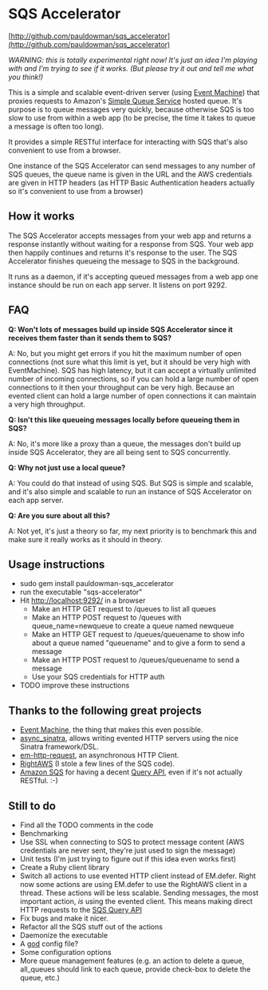 SQS Accelerator
===============

[http://github.com/pauldowman/sqs_accelerator](http://github.com/pauldowman/sqs_accelerator)

_WARNING: this is totally experimental right now! It's just an idea I'm playing with and I'm trying to see if it works. (But please try it out and tell me what you think!)_

This is a simple and scalable event-driven server (using [Event Machine](http://eventmachine.rubyforge.org)) that proxies requests to Amazon's [Simple Queue Service](http://aws.amazon.com/sqs/) hosted queue. It's purpose is to queue messages very quickly, because otherwise SQS is too slow to use from within a web app (to be precise, the time it takes to queue a message is often too long).

It provides a simple RESTful interface for interacting with SQS that's also convenient to use from a browser.

One instance of the SQS Accelerator can send messages to any number of SQS queues, the queue name is given in the URL and the AWS credentials are given in HTTP headers (as HTTP Basic Authentication headers actually so it's convenient to use from a browser)


How it works
------------

The SQS Accelerator accepts messages from your web app and returns a response instantly without waiting for a response from SQS. Your web app then happily continues and returns it's response to the user. The SQS Accelerator finishes queueing the message to SQS in the background.

It runs as a daemon, if it's accepting queued messages from a web app one instance should be run on each app server. It listens on port 9292.


FAQ
------

__Q: Won't lots of messages build up inside SQS Accelerator since it receives them faster than it sends them to SQS?__

A: No, but you might get errors if you hit the maximum number of open connections (not sure what this limit is yet, but it should be very high with EventMachine). SQS has high latency, but it can accept a virtually unlimited number of incoming connections, so if you can hold a large number of open connections to it then your throughput can be very high. Because an evented client can hold a large number of open connections it can maintain a very high throughput.

__Q: Isn't this like queueing messages locally before queueing them in SQS?__

A: No, it's more like a proxy than a queue, the messages don't build up inside SQS Accelerator, they are all being sent to SQS concurrently.

__Q: Why not just use a local queue?__

A: You could do that instead of using SQS. But SQS is simple and scalable, and it's also simple and scalable to run an instance of SQS Accelerator on each app server.

__Q: Are you sure about all this?__

A: Not yet, it's just a theory so far, my next priority is to benchmark this and make sure it really works as it should in theory.


Usage instructions
------------------

* sudo gem install pauldowman-sqs_accelerator
* run the executable "sqs-accelerator"
* Hit [http://localhost:9292/](http://localhost:9292/) in a browser
  * Make an HTTP GET request to /queues to list all queues
  * Make an HTTP POST request to /queues with queue_name=newqueue to create a queue named newqueue
  * Make an HTTP GET request to /queues/queuename to show info about a queue named "queuename" and to give a form to send a message
  * Make an HTTP POST request to /queues/queuename to send a message
  * Use your SQS credentials for HTTP auth  
* TODO improve these instructions


Thanks to the following great projects
--------------------------------------

* [Event Machine](http://eventmachine.rubyforge.org), the thing that makes this even possible.
* [async_sinatra](http://github.com/raggi/async_sinatra), allows writing evented HTTP servers using the nice Sinatra framework/DSL.
* [em-http-request](http://github.com/igrigorik/em-http-request), an asynchronous HTTP Client.
* [RightAWS](http://rightscale.rubyforge.org/right_aws_gem_doc) (I stole a few lines of the SQS code).
* [Amazon SQS](http://aws.amazon.com/sqs/) for having a decent [Query API](http://docs.amazonwebservices.com/AWSSimpleQueueService/latest/SQSDeveloperGuide/), even if it's not actually RESTful. :-)


Still to do
-----

* Find all the TODO comments in the code
* Benchmarking
* Use SSL when connecting to SQS to protect message content (AWS credentials are never sent, they're just used to sign the message)
* Unit tests (I'm just trying to figure out if this idea even works first)
* Create a Ruby client library
* Switch all actions to use evented HTTP client instead of EM.defer. Right now some actions are using EM.defer to use the RightAWS client in a thread. These actions will be less scalable. Sending messages, the most important action, _is_ using the evented client. This means making direct HTTP requests to the [SQS Query API](http://docs.amazonwebservices.com/AWSSimpleQueueService/latest/SQSDeveloperGuide/)
* Fix bugs and make it nicer.
* Refactor all the SQS stuff out of the actions
* Daemonize the executable
* A [god](http://god.rubyforge.org/) config file?
* Some configuration options
* More queue management features (e.g. an action to delete a queue, all_queues should link to each queue, provide check-box to delete the queue, etc.)
